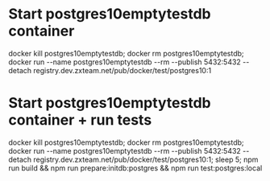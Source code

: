 # Start postgres10emptytestdb container
docker kill postgres10emptytestdb; docker rm postgres10emptytestdb; docker run --name postgres10emptytestdb --rm --publish 5432:5432 --detach registry.dev.zxteam.net/pub/docker/test/postgres10:1


# Start postgres10emptytestdb container + run tests
docker kill postgres10emptytestdb; docker rm postgres10emptytestdb; docker run --name postgres10emptytestdb --rm --publish 5432:5432 --detach registry.dev.zxteam.net/pub/docker/test/postgres10:1; sleep 5; npm run build && npm run prepare:initdb:postgres && npm run test:postgres:local
